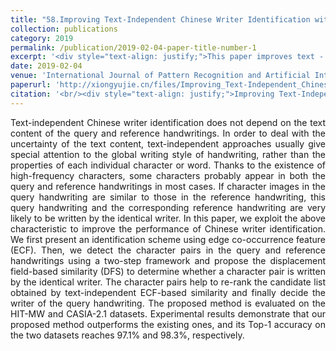 ```yaml
---
title: "58.Improving Text-Independent Chinese Writer Identification with the Aid of Character Pairs"
collection: publications
category: 2019
permalink: /publication/2019-02-04-paper-title-number-1
excerpt: '<div style="text-align: justify;">This paper improves text - independent Chinese writer identification by using the similarity of character pairs. It proposes ECF - based scheme and DFS, and re - ranks candidates. Evaluated on two datasets, it outperforms existing methods with high Top - 1 accuracy.</div>'
date: 2019-02-04
venue: 'International Journal of Pattern Recognition and Artificial Intelligence'
paperurl: 'http://xiongyujie.cn/files/Improving_Text-Independent_Chinese_Writer_Identi_cation_with_the_Aid_of_Character_Pairs.pdf'
citation: '<br/><div style="text-align: justify;">Improving Text-Independent Chinese Writer Identification with the Aid of Character Pairs, Y.-J. Xiong, L. Liu, S.-J. Lyu, Patrick S. P. Wang and Y. Lu*, International Journal of Pattern Recognition and Artificial Intelligence, 2019, 33 (2): 1953001</div>'
---
```


<div style="text-align: justify;">Text-independent Chinese writer identification does not depend on the text content of the query and reference handwritings. In order to deal with the uncertainty of the text content, text-independent approaches usually give special attention to the global writing style of handwriting, rather than the properties of each individual character or word. Thanks to the existence of high-frequency characters, some characters probably appear in both the query and reference handwritings in most cases. If character images in the query handwriting are similar to those in the reference handwriting, this query handwriting and the corresponding reference handwriting are very likely to be written by the identical writer. In this paper, we exploit the above characteristic to improve the performance of Chinese writer identification. We first present an identification scheme using edge co-occurrence feature (ECF). Then, we detect the character pairs in the query and reference handwritings using a two-step framework and propose the displacement field-based similarity (DFS) to determine whether a character pair is written by the identical writer. The character pairs help to re-rank the candidate list obtained by text-independent ECF-based similarity and finally decide the writer of the query handwriting. The proposed method is evaluated on the HIT-MW and CASIA-2.1 datasets. Experimental results demonstrate that our proposed method outperforms the existing ones, and its Top-1 accuracy on the two datasets reaches 97.1% and 98.3%, respectively.</div>

<br/>
